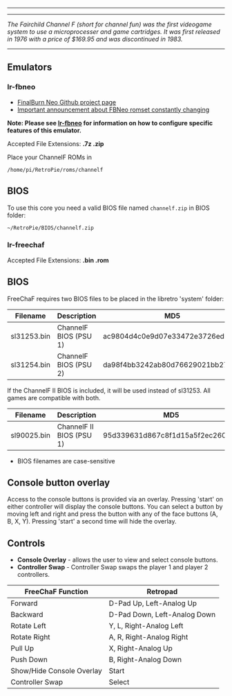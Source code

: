 ***

***
_The Fairchild Channel F (short for channel fun) was the first videogame system to use a microprocesser and game cartridges. It was first released in 1976 with a price of $169.95  and was discontinued in 1983._

***
## Emulators

### lr-fbneo

 * [FinalBurn Neo Github project page](https://github.com/libretro/fbneo)
 * [Important announcement about FBNeo romset constantly changing](https://retropie.org.uk/forum/topic/19741/new-fb-alpha-libretro-pre-v0-2-97-44)

**Note: Please see [lr-fbneo](lr-fbneo) for information on how to configure specific features of this emulator.**

Accepted File Extensions: **.7z .zip**

Place your ChannelF ROMs in
```
/home/pi/RetroPie/roms/channelf
```
## BIOS
To use this core you need a valid BIOS file named `channelf.zip` in BIOS folder:
```
~/RetroPie/BIOS/channelf.zip
```
### lr-freechaf

Accepted File Extensions: **.bin .rom**

## BIOS
FreeChaF requires two BIOS files to be placed in the libretro 'system' folder:

| Filename | Description | MD5 |
|---|---|---|
| sl31253.bin | ChannelF BIOS (PSU 1) | ac9804d4c0e9d07e33472e3726ed15c3 |
| sl31254.bin | ChannelF BIOS (PSU 2) | da98f4bb3242ab80d76629021bb27585 |

If the ChannelF II BIOS is included, it will be used instead of sl31253.  All games are compatible with both.

| Filename | Description | MD5 |
|---|---|---|
| sl90025.bin | ChannelF II BIOS (PSU 1) | 95d339631d867c8f1d15a5f2ec26069d |

* BIOS filenames are case-sensitive

## Console button overlay
Access to the console buttons is provided via an overlay.  Pressing 'start' on either controller will display the console buttons.  You can select a button by moving left and right and press the button with any of the face buttons (A, B, X, Y).  Pressing 'start' a second time will hide the overlay.

## Controls
* **Console Overlay** - allows the user to view and select console buttons.
* **Controller Swap** - Controller Swap swaps the player 1 and player 2 controllers.

| FreeChaF Function | Retropad |
| --- | --- |
|Forward| D-Pad Up, Left-Analog Up|
|Backward| D-Pad Down, Left-Analog Down|
|Rotate Left | Y, L, Right-Analog Left |
|Rotate Right | A, R, Right-Analog Right |
|Pull Up | X, Right-Analog Up |
|Push Down | B, Right-Analog Down |
|Show/Hide Console Overlay | Start |
|Controller Swap | Select |
